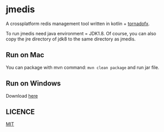 # jmedis

A crossplatform redis management tool written in kotlin + [tornadofx](https://github.com/edvin/tornadofx).

To run jmedis need java environment = JDK1.8.
Of course, you can also copy the jre directory of jdk8 to the same directory as jmedis.

## Run on Mac
You can package with mvn command:
`mvn clean package`
and run jar file.

## Run on Windows
Download [here](https://github.com/ysdxz207/jmedis/releases)

## LICENCE
[MIT](https://github.com/ysdxz207/jmedis/blob/master/LICENSE)

